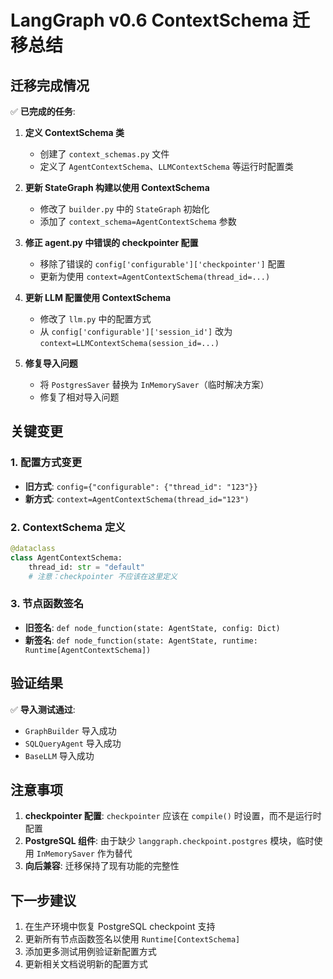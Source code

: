 # LangGraph v0.6 ContextSchema 迁移总结

## 迁移完成情况

✅ **已完成的任务**:

1. **定义 ContextSchema 类**
   - 创建了 `context_schemas.py` 文件
   - 定义了 `AgentContextSchema`、`LLMContextSchema` 等运行时配置类

2. **更新 StateGraph 构建以使用 ContextSchema**
   - 修改了 `builder.py` 中的 `StateGraph` 初始化
   - 添加了 `context_schema=AgentContextSchema` 参数

3. **修正 agent.py 中错误的 checkpointer 配置**
   - 移除了错误的 `config['configurable']['checkpointer']` 配置
   - 更新为使用 `context=AgentContextSchema(thread_id=...)`

4. **更新 LLM 配置使用 ContextSchema**
   - 修改了 `llm.py` 中的配置方式
   - 从 `config['configurable']['session_id']` 改为 `context=LLMContextSchema(session_id=...)`

5. **修复导入问题**
   - 将 `PostgresSaver` 替换为 `InMemorySaver`（临时解决方案）
   - 修复了相对导入问题

## 关键变更

### 1. 配置方式变更
- **旧方式**: `config={"configurable": {"thread_id": "123"}}`
- **新方式**: `context=AgentContextSchema(thread_id="123")`

### 2. ContextSchema 定义
```python
@dataclass
class AgentContextSchema:
    thread_id: str = "default"
    # 注意：checkpointer 不应该在这里定义
```

### 3. 节点函数签名
- **旧签名**: `def node_function(state: AgentState, config: Dict)`
- **新签名**: `def node_function(state: AgentState, runtime: Runtime[AgentContextSchema])`

## 验证结果

✅ **导入测试通过**:
- `GraphBuilder` 导入成功
- `SQLQueryAgent` 导入成功  
- `BaseLLM` 导入成功

## 注意事项

1. **checkpointer 配置**: `checkpointer` 应该在 `compile()` 时设置，而不是运行时配置
2. **PostgreSQL 组件**: 由于缺少 `langgraph.checkpoint.postgres` 模块，临时使用 `InMemorySaver` 作为替代
3. **向后兼容**: 迁移保持了现有功能的完整性

## 下一步建议

1. 在生产环境中恢复 PostgreSQL checkpoint 支持
2. 更新所有节点函数签名以使用 `Runtime[ContextSchema]`
3. 添加更多测试用例验证新配置方式
4. 更新相关文档说明新的配置方式